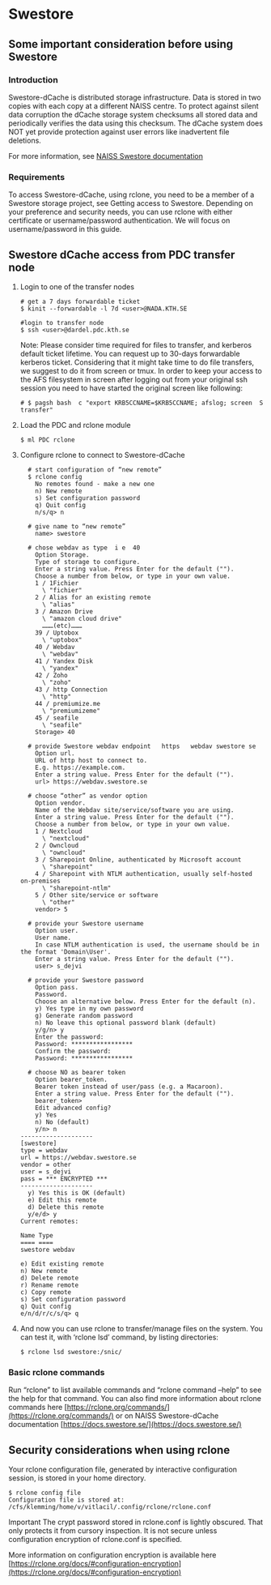 
# Swestore

## Some important consideration before using Swestore

### Introduction

Swestore-dCache is distributed storage infrastructure. Data is stored in two copies with each copy at a different NAISS centre.
To protect against silent data corruption the dCache storage system checksums all stored data and periodically verifies the data using this checksum.
The dCache system does NOT yet provide protection against user errors like inadvertent file deletions.

For more information, see [NAISS Swestore documentation](https://docs.swestore.se/)

### Requirements

To access Swestore-dCache, using rclone, you need to be a member of a Swestore storage project, see Getting access to Swestore.
Depending on your preference and security needs, you can use rclone with either certificate or username/password authentication.
We will focus on username/password in this guide.

## Swestore dCache access from PDC transfer node

1. Login to one of the transfer nodes
   ```text
   # get a 7 days forwardable ticket
   $ kinit --forwardable -l 7d <user>@NADA.KTH.SE

   #login to transfer node
   $ ssh <user>@dardel.pdc.kth.se
   ```

   Note: Please consider time required for files to transfer, and kerberos default ticket lifetime. You can request up to 30-days forwardable kerberos ticket. Considering that it might take time to do file transfers, we suggest to do it from screen or tmux. In order to keep your access to the AFS filesystem in screen  after logging out from your original ssh session you need to have started the original screen like following:
   ```text
   # $ pagsh bash  c "export KRB5CCNAME=$KRB5CCNAME; afslog; screen  S transfer"
   ```
1. Load the PDC and rclone module
   ```text
   $ ml PDC rclone
   ```
1. Configure rclone to connect to Swestore-dCache
   ```text
     # start configuration of “new remote”
     $ rclone config
       No remotes found - make a new one
       n) New remote
       s) Set configuration password
       q) Quit config
       n/s/q> n

     # give name to “new remote”
       name> swestore

     # chose webdav as type  i e  40 
       Option Storage.
       Type of storage to configure.
       Enter a string value. Press Enter for the default ("").
       Choose a number from below, or type in your own value.
       1 / 1Fichier
         \ "fichier"
       2 / Alias for an existing remote
         \ "alias"
       3 / Amazon Drive
         \ "amazon cloud drive"
         ………(etc)………
       39 / Uptobox
         \ "uptobox"
       40 / Webdav
         \ "webdav"
       41 / Yandex Disk
         \ "yandex"
       42 / Zoho
         \ "zoho"
       43 / http Connection
         \ "http"
       44 / premiumize.me
         \ "premiumizeme"
       45 / seafile
         \ "seafile"
       Storage> 40

     # provide Swestore webdav endpoint   https   webdav swestore se
       Option url.
       URL of http host to connect to.
       E.g. https://example.com.
       Enter a string value. Press Enter for the default ("").
       url> https://webdav.swestore.se

     # choose “other” as vendor option
       Option vendor.
       Name of the Webdav site/service/software you are using.
       Enter a string value. Press Enter for the default ("").
       Choose a number from below, or type in your own value.
       1 / Nextcloud
         \ "nextcloud"
       2 / Owncloud
         \ "owncloud"
       3 / Sharepoint Online, authenticated by Microsoft account
         \ "sharepoint"
       4 / Sharepoint with NTLM authentication, usually self-hosted on-premises
         \ "sharepoint-ntlm"
       5 / Other site/service or software
         \ "other"
       vendor> 5

     # provide your Swestore username
       Option user.
       User name.
       In case NTLM authentication is used, the username should be in the format 'Domain\User'.
       Enter a string value. Press Enter for the default ("").
       user> s_dejvi

     # provide your Swestore password
       Option pass.
       Password.
       Choose an alternative below. Press Enter for the default (n).
       y) Yes type in my own password
       g) Generate random password
       n) No leave this optional password blank (default)
       y/g/n> y
       Enter the password:
       Password: *****************
       Confirm the password:
       Password: *****************

     # choose NO as bearer token
       Option bearer_token.
       Bearer token instead of user/pass (e.g. a Macaroon).
       Enter a string value. Press Enter for the default ("").
       bearer_token>
       Edit advanced config?
       y) Yes
       n) No (default)
       y/n> n
   --------------------
   [swestore]
   type = webdav
   url = https://webdav.swestore.se
   vendor = other
   user = s_dejvi
   pass = *** ENCRYPTED ***
   --------------------
     y) Yes this is OK (default)
     e) Edit this remote
     d) Delete this remote
     y/e/d> y
   Current remotes:

   Name Type
   ==== ====
   swestore webdav

   e) Edit existing remote
   n) New remote
   d) Delete remote
   r) Rename remote
   c) Copy remote
   s) Set configuration password
   q) Quit config
   e/n/d/r/c/s/q> q
   ```
1. And now you can use rclone to transfer/manage files on the system. You can test it, with ‘rclone lsd’ command, by listing directories:
   ```text
   $ rclone lsd swestore:/snic/
   ```

### Basic rclone commands

Run “rclone” to list available commands and “rclone command –help” to see the help for that command.
You can also find more information about rclone commands here [https://rclone.org/commands/](https://rclone.org/commands/) or on NAISS Swestore-dCache documentation
[https://docs.swestore.se/](https://docs.swestore.se/)

## Security considerations when using rclone

Your rclone configuration file, generated by interactive configuration session, is stored in your home directory.

```text
$ rclone config file
Configuration file is stored at:
/cfs/klemming/home/v/vitlacil/.config/rclone/rclone.conf
```

Important The crypt password stored in rclone.conf is lightly obscured. That only protects it from cursory inspection. It is not secure unless configuration encryption of rclone.conf is specified.

More information on configuration encryption is available here [https://rclone.org/docs/#configuration-encryption](https://rclone.org/docs/#configuration-encryption)
